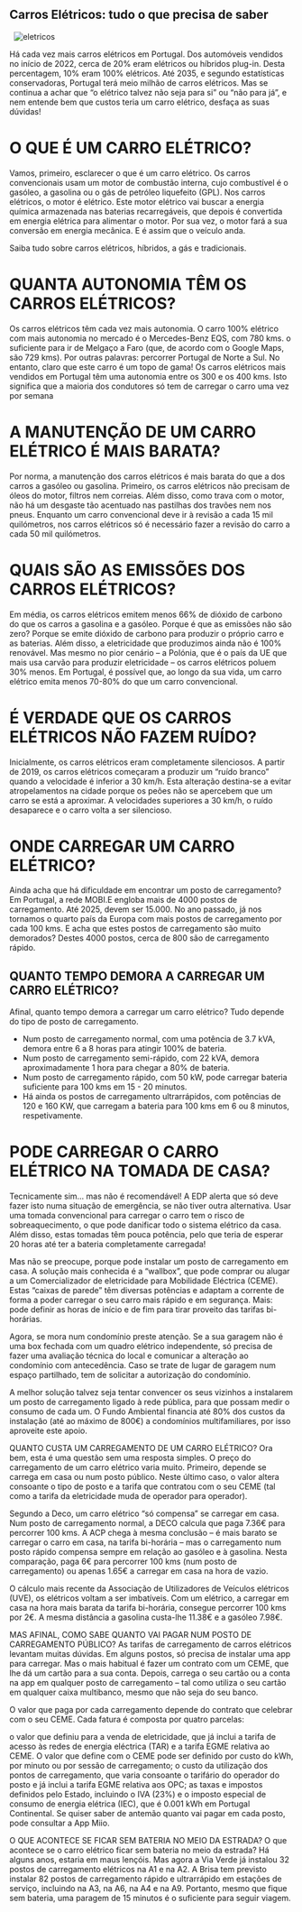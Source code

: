 ## Carros Elétricos: tudo o que precisa de saber
&nbsp;
![eletricos](https://www.oficinasmforce.pt/uploads/subcanais2/imagem1-6[1].jpg)

Há cada vez mais carros elétricos em Portugal. Dos automóveis vendidos no início de 2022, cerca de 20% eram elétricos ou híbridos plug-in. Desta percentagem, 10% eram 100% elétricos. Até 2035, e segundo estatísticas conservadoras, Portugal terá meio milhão de carros elétricos. Mas se continua a achar que “o elétrico talvez não seja para si” ou “não para já”, e nem entende bem que custos teria um carro elétrico, desfaça as suas dúvidas!

# O QUE É UM CARRO ELÉTRICO?

Vamos, primeiro, esclarecer o que é um carro elétrico. Os carros convencionais usam um motor de combustão interna, cujo combustível é o gasóleo, a gasolina ou o gás de petróleo liquefeito (GPL). Nos carros elétricos, o motor é elétrico. Este motor elétrico vai buscar a energia química armazenada nas baterias recarregáveis, que depois é convertida em energia elétrica para alimentar o motor. Por sua vez, o motor fará a sua conversão em energia mecânica. E é assim que o veículo anda.

Saiba tudo sobre carros elétricos, híbridos, a gás e tradicionais.

# QUANTA AUTONOMIA TÊM OS CARROS ELÉTRICOS?

Os carros elétricos têm cada vez mais autonomia. O carro 100% elétrico com mais autonomia no mercado é o Mercedes-Benz EQS, com 780 kms. o suficiente para ir de Melgaço a Faro (que, de acordo com o Google Maps, são 729 kms). Por outras palavras: percorrer Portugal de Norte a Sul. No entanto, claro que este carro é um topo de gama! Os carros elétricos mais vendidos em Portugal têm uma autonomia entre os 300 e os 400 kms. Isto significa que a maioria dos condutores só tem de carregar o carro uma vez por semana

# A  MANUTENÇÃO DE UM CARRO ELÉTRICO É MAIS BARATA?

Por norma, a manutenção dos carros elétricos é mais barata do que a dos carros a gasóleo ou gasolina. Primeiro, os carros elétricos não precisam de óleos do motor, filtros nem correias. Além disso, como trava com o motor, não há um desgaste tão acentuado nas pastilhas dos travões nem nos pneus. Enquanto um carro convencional deve ir à revisão a cada 15 mil quilómetros, nos carros elétricos só é necessário fazer a revisão do carro a cada 50 mil quilómetros. 

# QUAIS SÃO AS EMISSÕES DOS CARROS ELÉTRICOS?

Em média, os carros elétricos emitem menos 66% de dióxido de carbono do que os carros a gasolina e a gasóleo. Porque é que as emissões não são zero? Porque se emite dióxido de carbono para produzir o próprio carro e as baterias. Além disso, a eletricidade que produzimos ainda não é 100% renovável. Mas mesmo no pior cenário – a Polónia, que é o país da UE que mais usa carvão para produzir eletricidade – os carros elétricos poluem 30% menos. Em Portugal, é possível que, ao longo da sua vida, um carro elétrico emita menos 70-80% do que um carro convencional.

# É VERDADE QUE OS CARROS ELÉTRICOS NÃO FAZEM RUÍDO?

Inicialmente, os carros elétricos eram completamente silenciosos. A partir de 2019, os carros elétricos começaram a produzir um “ruído branco” quando a velocidade é inferior a 30 km/h. Esta alteração destina-se a evitar atropelamentos na cidade porque os peões não se apercebem que um carro se está a aproximar. A velocidades superiores a 30 km/h, o ruído desaparece e o carro volta a ser silencioso.

# ONDE CARREGAR UM CARRO ELÉTRICO?

Ainda acha que há dificuldade em encontrar um posto de carregamento? Em Portugal, a rede MOBI.E engloba mais de 4000 postos de carregamento. Até 2025, devem ser 15.000. No ano passado, já nos tornamos o quarto país da Europa com mais postos de carregamento por cada 100 kms. E acha que estes postos de carregamento são muito demorados? Destes 4000 postos, cerca de 800 são de carregamento rápido.

## QUANTO TEMPO DEMORA A CARREGAR UM CARRO ELÉTRICO?

Afinal, quanto tempo demora a carregar um carro elétrico? Tudo depende do tipo de posto de carregamento.

- Num posto de carregamento normal, com uma potência de 3.7 kVA, demora entre 6 a 8 horas para atingir 100% de bateria.
- Num posto de carregamento semi-rápido, com 22 kVA, demora aproximadamente 1 hora para chegar a 80% de bateria. 
- Num posto de carregamento rápido, com 50 kW, pode carregar bateria suficiente para 100 kms em 15 - 20 minutos.
- Há ainda os postos de carregamento ultrarrápidos, com potências de 120 e 160 KW, que carregam a bateria para 100 kms em 6 ou 8 minutos, respetivamente.

# PODE CARREGAR O CARRO ELÉTRICO NA TOMADA DE CASA?
Tecnicamente sim… mas não é recomendável! A EDP alerta que só deve fazer isto numa situação de emergência, se não tiver outra alternativa. Usar uma tomada convencional para carregar o carro tem o risco de sobreaquecimento, o que pode danificar todo o sistema elétrico da casa. Além disso, estas tomadas têm pouca potência, pelo que teria de esperar 20 horas até ter a bateria completamente carregada!

Mas não se preocupe, porque pode instalar um posto de carregamento em casa. A solução mais conhecida é a “wallbox”, que pode comprar ou alugar a um Comercializador de eletricidade para Mobilidade Eléctrica (CEME). Estas “caixas de parede” têm diversas potências e adaptam a corrente de forma a poder carregar o seu carro mais rápido e em segurança. Mais: pode definir as horas de início e de fim para tirar proveito das tarifas bi-horárias.

Agora, se mora num condomínio preste atenção. Se a sua garagem não é uma box fechada com um quadro elétrico independente, só precisa de fazer uma avaliação técnica do local e comunicar a alteração ao condomínio com antecedência. Caso se trate de lugar de garagem num espaço partilhado, tem de solicitar a autorização do condomínio.

A melhor solução talvez seja tentar convencer os seus vizinhos a instalarem um posto de carregamento ligado à rede pública, para que possam medir o consumo de cada um. O Fundo Ambiental financia até 80% dos custos da instalação (até ao máximo de 800€) a condomínios multifamiliares, por isso aproveite este apoio.

QUANTO CUSTA UM CARREGAMENTO DE UM CARRO ELÉTRICO?
Ora bem, esta é uma questão sem uma resposta simples. O preço do carregamento de um carro elétrico varia muito. Primeiro, depende se carrega em casa ou num posto público. Neste último caso, o valor altera consoante o tipo de posto e a tarifa que contratou com o seu CEME (tal como a tarifa da eletricidade muda de operador para operador).

Segundo a Deco, um carro elétrico “só compensa” se carregar em casa.  Num posto de carregamento normal, a DECO calcula que paga 7.36€ para percorrer 100 kms. A ACP chega à mesma conclusão – é mais barato se carregar o carro em casa, na tarifa bi-horária – mas o carregamento num posto rápido compensa sempre em relação ao gasóleo e à gasolina. Nesta comparação, paga 6€ para percorrer 100 kms (num posto de carregamento) ou apenas 1.65€ a carregar em casa na hora de vazio.

O cálculo mais recente da Associação de Utilizadores de Veículos elétricos (UVE), os elétricos voltam a ser imbatíveis. Com um elétrico, a carregar em casa na hora mais barata da tarifa bi-horária, consegue percorrer 100 kms por 2€. A mesma distância a gasolina custa-lhe 11.38€ e a gasóleo 7.98€.

MAS AFINAL, COMO SABE QUANTO VAI PAGAR NUM POSTO DE CARREGAMENTO PÚBLICO?
As tarifas de carregamento de carros elétricos levantam muitas dúvidas. Em alguns postos, só precisa de instalar uma app para carregar. Mas o mais habitual é fazer um contrato com um CEME, que lhe dá um cartão para a sua conta. Depois, carrega o seu cartão ou a conta na app em qualquer posto de carregamento – tal como utiliza o seu cartão em qualquer caixa multibanco, mesmo que não seja do seu banco.

O valor que paga por cada carregamento depende do contrato que celebrar com o seu CEME. Cada fatura é composta por quatro parcelas:

o valor que definiu para a venda de eletricidade, que já inclui a tarifa de acesso às redes de energia eléctrica (TAR) e a tarifa EGME relativa ao CEME. O valor que define com o CEME pode ser definido por custo do kWh, por minuto ou por sessão de carregamento;
o custo da utilização dos pontos de carregamento, que varia consoante o tarifário do operador do posto e já inclui a tarifa EGME relativa aos OPC;
as taxas e impostos definidos pelo Estado, incluindo o IVA (23%) e o imposto especial de consumo de energia elétrica (IEC), que é 0.001 kWh em Portugal Continental. 
Se quiser saber de antemão quanto vai pagar em cada posto, pode consultar a App Miio.

O QUE ACONTECE SE FICAR SEM BATERIA NO MEIO DA ESTRADA?
O que acontece se o carro elétrico ficar sem bateria no meio da estrada? Há alguns anos, estaria em maus lençóis. Mas agora a Via Verde já instalou 32 postos de carregamento elétricos na A1 e na A2. A Brisa tem previsto instalar 82 postos de carregamento rápido e ultrarrápido em estações de serviço, incluindo na A3, na A6, na A4 e na A9. Portanto, mesmo que fique sem bateria, uma paragem de 15 minutos é o suficiente para seguir viagem.